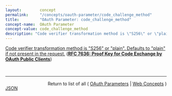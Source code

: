 ```yaml
---
layout:        concept
permalink:     "/concepts/oauth-parameter/code_challenge_method"
title:         "OAuth Parameter: code_challenge_method"
concept-name:  OAuth Parameter
concept-value: code_challenge_method
description: "Code verifier transformation method is \"S256\" or \"plain\". Defaults to \"plain\" if not present in the request."
---
```


[Code verifier transformation method is "S256" or "plain". Defaults to "plain" if not present in the request.](http://tools.ietf.org/html/rfc7636#section-4.3 "Read documentation for OAuth Parameter &#34;code_challenge_method&#34;") (**[RFC 7636: Proof Key for Code Exchange by OAuth Public Clients](/specs/IETF/RFC/7636 "OAuth 2.0 public clients utilizing the Authorization Code Grant are susceptible to the authorization code interception attack.  This specification describes the attack as well as a technique to mitigate against the threat through the use of Proof Key for Code Exchange (PKCE, pronounced &#34;pixy&#34;).")**)

<br/>
<hr/>

<p style="float : left"><a href="./code_challenge_method.json" title="JSON representing this particular Web Concept value">JSON</a></p>
<p style="text-align: right">Return to list of all ( <a href="../oauth-parameter/">OAuth Parameters</a> | <a href="../">Web Concepts</a> )</p>
